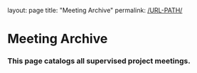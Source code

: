layout: page
title: "Meeting Archive"
permalink: [/URL-PATH/](https://fl0ppsy.github.io/meeting_archive)
# Meeting Archive

### This page catalogs all supervised project meetings.
